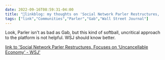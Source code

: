 ```yaml
---
date: 2022-09-16T08:59:31-04:00
title: "🔗linkblog: my thoughts on 'Social Network Parler Restructures, Focuses on ‘Uncancellable Economy’ - WSJ'"
tags: ["link","Communities","Parler","Gab","Wall Street Journal"]
---
```

Look, Parler isn't as bad as Gab, but this kind of softball, uncritical approach to the platform is not helpful. WSJ should know better.
 

[link to 'Social Network Parler Restructures, Focuses on ‘Uncancellable Economy’ - WSJ'](https://www.wsj.com/articles/social-network-parler-restructures-focuses-on-uncancellable-economy-11663300014)
